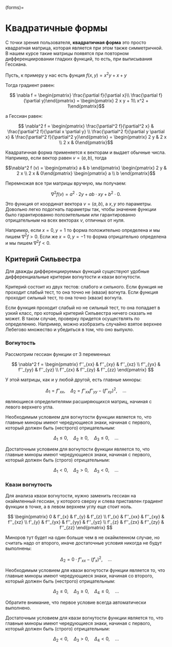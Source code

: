 (forms)=
# Квадратичные формы

С точки зрения пользователя, **квадратичная форма** это просто квадратная матрица, которая является при этом также симметричной. В нашем курсе такие матрицы появятся при повторном дифференциировании гладких функций, то есть, при выписывания Гессиана.

Пусть, к примеру у нас есть фунция $f(x, y) = x^2 y + x + y$ 

Тогда градиент равен:

$$ \nabla f = \begin{pmatrix} \frac{\partial f}{\partial x}\\ \frac{\partial f}{\partial y}\end{pmatrix} = \begin{pmatrix} 2 x y + 1\\ x^2 + 1\end{pmatrix}$$

а Гессиан равен:

$$ \nabla^2 f = \begin{pmatrix} \frac{\partial^2 f}{\partial^2 x} & \frac{\partial^2 f}{\partial x \partial y} \\ \frac{\partial^2 f}{\partial y \partial x} & \frac{\partial^2 f}{\partial^2 y}\end{pmatrix} = \begin{pmatrix} 2 y & 2 x \\ 2 x & 0\end{pmatrix}$$

Квадратичная форма применяется к векторам и выдает обычные числа. Например, если вектор равен $v=(a, b)$, тогда

$$\nabla^2 f (v) = \begin{pmatrix} a & b \end{pmatrix} \begin{pmatrix} 2 y & 2 x \\ 2 x & 0\end{pmatrix} \begin{pmatrix} a \\ b \end{pmatrix}$$

Перемножая все три матрицы вручную, мы получаем:

$$\nabla^2 f (v) = a^2 \cdot 2 y + a b \cdot x y + b^2 \cdot 0.$$

Это функция от координат вектора $v = (a,b)$, а $x, y$ это параметры. Довольно легко подогнать параметры так, чтобы значение функции было гарантированно полоэительным или гарантированно отрицательным на всех векторах $v$, отличных от нуля.

Например, если $x = 0, y = 1$ то форма положительно определена и мы пишем $\nabla^2 f > 0$. Если же $x = 0, y = -1$ то форма отрицательно определена и мы пишем $\nabla^2 f < 0$.

## Критерий Сильвестра

Для дважды дифференциируемых функций существуют удобные дифференциальные критерии вогнутости и квази вогнутости. 

Критерий состоит из двух тестов: слабого и сильного. Если функция не проходит слабый тест, то она точно не (квази) вогнута. Если функция проходит сильный тест, то она точно (квази) вогнута.

Если функция проходит слабый но не сильный тест, то она попадает в узкий класс, про который критерий Сильвестра ничего сказать не может. В таком случае, проверку придется осуществлять по определению. Например, можно изобразить случайно взятое верхнее Лебегово множество и убедиться в том, что оно выпукло.

### Вогнутость

Рассмотрим гессиан функции от 3 переменных

$$
\nabla^2 f = \begin{pmatrix} 
f''_{xx} & f''_{xy} & f''_{xz} \\
f''_{yx} & f''_{yy} & f''_{yz} \\
f''_{zx} & f''_{zy} & f''_{zz}
\end{pmatrix}
$$

У этой матрицы, как и у любой другой, есть главные миноры:

$$ \Delta_1 = f''_{xx}, \quad \Delta_2 = f''_{xx}f''_{yy}-(f''_{xy})^2, \quad \ldots$$

являющиеся определителями расширяющихся матриц, начиная с левого верхнего угла.

Необходимым условием для вогнутости функции является то, что главные миноры имеют чередующиеся знаки, начиная с первого, который должен быть (нестрого) отрицательным:

$$ \Delta_1 \leqslant 0, \quad \Delta_2 \geqslant 0, \quad \Delta_3 \leqslant 0,  \quad \ldots$$

Достаточным условием для вогнутости функции является то, что главные миноры имеют чередующиеся знаки, начиная с первого, который должен быть (строго) отрицательным:

$$ \Delta_1 < 0, \quad \Delta_2 > 0, \quad \Delta_3 < 0, \quad \ldots$$

### Квази вогнутость

Для анализа квази вогнутости, нужно заменить гессиан на окаймленный гессиан, у которого сверху и слева приставлен градиент функции в точке, а в левом верхнем углу еще стоит ноль.

$$
\begin{pmatrix} 
0 & f'_{x} & f'_{y} & f'_{z} \\
f'_{x} & f''_{xx} & f''_{xy} & f''_{xz} \\
f'_{y} & f''_{yx} & f''_{yy} & f''_{yz} \\
f'_{z} & f''_{zx} & f''_{zy} & f''_{zz}
\end{pmatrix}
$$

Миноров тут будет на один больше чем в не окаймленном случае, но считать надо от второго, иначе достаточные условия никогда не будут выполнены:

$$ \Delta_2 = 0 \cdot f''_{xx} -(f'_{x})^2, \quad \ldots$$

Необходимым условием для квази вогнутости функции является то, что главные миноры имеют чередующиеся знаки, начиная со второго, который должен быть (нестрого) отрицательным:

$$ \Delta_2 \leqslant 0, \quad \Delta_3 \geqslant 0, \quad \Delta_4 \leqslant 0,  \quad \ldots$$

Обратите внимание, что первое условие всегда автоматически выполнено.

Достаточным условием для квази вогнутости функции является то, что главные миноры имеют чередующиеся знаки, начиная с первого, который должен быть (строго) отрицательным:

$$ \Delta_2 < 0, \quad \Delta_3 > 0, \quad \Delta_4 < 0, \quad \ldots$$